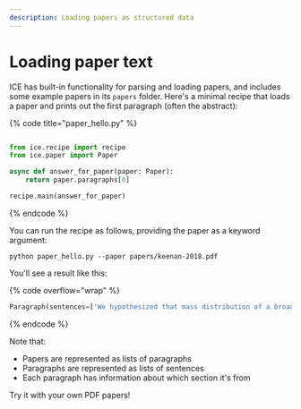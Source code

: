 ```yaml
---
description: Loading papers as structured data
---
```


# Loading paper text

ICE has built-in functionality for parsing and loading papers, and includes some example papers in its `papers` folder. Here's a minimal recipe that loads a paper and prints out the first paragraph (often the abstract):

{% code title="paper_hello.py" %}
```python

from ice.recipe import recipe
from ice.paper import Paper

async def answer_for_paper(paper: Paper):
    return paper.paragraphs[0]

recipe.main(answer_for_paper)
```
{% endcode %}

You can run the recipe as follows, providing the paper as a keyword argument:

```shell
python paper_hello.py --paper papers/keenan-2018.pdf
```

You'll see a result like this:

{% code overflow="wrap" %}

```python
Paragraph(sentences=['We hypothesized that mass distribution of a broad-spectrum antibiotic agent to preschool children would reduce mortality in areas of sub-Saharan Africa that are currently far from meeting the Sustainable Development Goals of the United Nations.'], sections=[Section(title='Abstract', number=None)], section_type='abstract')
```

{% endcode %}

Note that:

- Papers are represented as lists of paragraphs
- Paragraphs are represented as lists of sentences
- Each paragraph has information about which section it's from

Try it with your own PDF papers!
